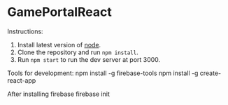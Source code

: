 # GamePortalReact

Instructions:
1. Install latest version of [node](https://nodejs.org/en/).
2. Clone the repository and run `npm install`.
3. Run `npm start` to run the dev server at port 3000.

Tools for development:
npm install -g firebase-tools
npm install -g create-react-app

After installing firebase
firebase init
